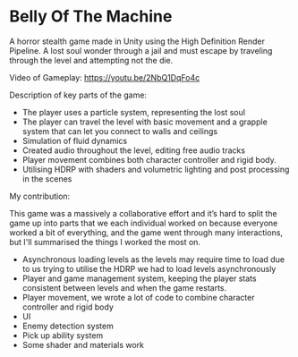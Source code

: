 # Belly Of The Machine
A horror stealth game made in Unity using the High Definition Render Pipeline.
A lost soul wonder through a jail and must escape by traveling through the level and attempting not the die.


Video of Gameplay: https://youtu.be/2NbQ1DqFo4c


Description of key parts of the game:

- The player uses a particle system, representing the lost soul
- The player can travel the level with basic movement and a grapple system that can let you connect to walls and ceilings
- Simulation of fluid dynamics
- Created audio throughout the level, editing free audio tracks
- Player movement combines both character controller and rigid body.
- Utilising HDRP with shaders and volumetric lighting and post processing in the scenes


My contribution:

This game was a massively a collaborative effort and it’s hard to split the game up into parts that we each individual worked on because everyone worked a bit of everything, and the game went through many interactions, but I'll summarised the things I worked the most on. 
- Asynchronous loading levels as the levels may require time to load due to us trying to utilise the HDRP we had to load levels asynchronously
- Player and game management system, keeping the player stats consistent between levels and when the game restarts.
- Player movement, we wrote a lot of code to combine character controller and rigid body
- UI
- Enemy detection system
- Pick up ability system
- Some shader and materials work
